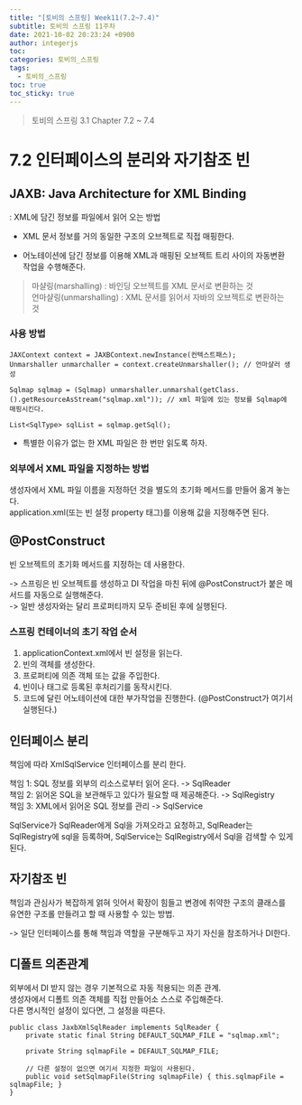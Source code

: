 ```yaml
---
title: "[토비의 스프링] Week11(7.2~7.4)"
subtitle: 토비의 스프링 11주차
date: 2021-10-02 20:23:24 +0900
author: integerjs
toc: 
categories: 토비의_스프링
tags:
  - 토비의_스프링
toc: true
toc_sticky: true
---
```


> 토비의 스프링 3.1 Chapter 7.2 ~ 7.4

# 7.2 인터페이스의 분리와 자기참조 빈  

## JAXB: Java Architecture for XML Binding  
: XML에 담긴 정보를 파일에서 읽어 오는 방법

- XML 문서 정보를 거의 동일한 구조의 오브젝트로 직접 매핑한다.

- 어노테이션에 담긴 정보를 이용해 XML과 매핑된 오브젝트 트리 사이의 자동변환 작업을 수행해준다.

> 마샬링(marshalling) : 바인딩 오브젝트를 XML 문서로 변환하는 것  
> 언마샬링(unmarshalling) : XML 문서를 읽어서 자바의 오브젝트로 변환하는 것

### 사용 방법

```
JAXContext context = JAXBContext.newInstance(컨텍스트패스);
Unmarshaller unmarchaller = context.createUnmarshaller(); // 언마샬러 생성

Sqlmap sqlmap = (Sqlmap) unmarshaller.unmarshal(getClass.().getResourceAsStream("sqlmap.xml")); // xml 파일에 있는 정보를 Sqlmap에 매핑시킨다.

List<SqlType> sqlList = sqlmap.getSql();
```

- 특별한 이유가 없는 한 XML 파일은 한 번만 읽도록 하자. 

### 외부에서 XML 파일을 지정하는 방법  

생성자에서 XML 파일 이름을 지정하던 것을 별도의 초기화 메서드를 만들어 옮겨 놓는다.   
application.xml(또는 빈 설정 property 태그)를 이용해 값을 지정해주면 된다.  

## @PostConstruct  
빈 오브젝트의 초기화 메서드를 지정하는 데 사용한다.

-> 스프링은 빈 오브젝트를 생성하고 DI 작업을 마친 뒤에 @PostConstruct가 붙은 메서드를 자동으로 실행해준다.  
-> 일반 생성자와는 달리 프로퍼티까지 모두 준비된 후에 실행된다.

### 스프링 컨테이너의 초기 작업 순서  
1. applicationContext.xml에서 빈 설정을 읽는다.
2. 빈의 객체를 생성한다.
3. 프로퍼티에 의존 객체 또는 값을 주입한다.
4. 빈이나 태그로 등록된 후처리기를 동작시킨다.
5. 코드에 달린 어노테이션에 대한 부가작업을 진행한다. (@PostConstruct가 여기서 실행된다.)

## 인터페이스 분리  
책임에 따라 XmlSqlService 인터페이스를 분리 한다.

책임 1: SQL 정보를 외부의 리소스로부터 읽어 온다. -> SqlReader  
책임 2: 읽어온 SQL을 보관해두고 있다가 필요할 때 제공해준다. -> SqlRegistry  
책임 3: XML에서 읽어온 SQL 정보를 관리 -> SqlService

SqlService가 SqlReader에게 Sql을 가져오라고 요청하고, SqlReader는 SqlRegistry에 sql을 등록하며, SqlService는 SqlRegistry에서 Sql을 검색할 수 있게 된다.

## 자기참조 빈
책임과 관심사가 복잡하게 얽혀 잇어서 확장이 힘들고 변경에 취약한 구조의 클래스를 유연한 구조롤 만들려고 할 때 사용할 수 있는 방법.

-> 일단 인터페이스를 통해 책임과 역할을 구분해두고 자기 자신을 참조하거나 DI한다.  

## 디폴트 의존관계  
외부에서 DI 받지 않는 경우 기본적으로 자동 적용되는 의존 관계.  
생성자에서 디폴트 의존 객체를 직접 만들어소 스스로 주입해준다.  
다른 명시적인 설정이 있다면, 그 설정을 따른다.

```
public class JaxbXmlSqlReader implements SqlReader {
	private static final String DEFAULT_SQLMAP_FILE = "sqlmap.xml";

	private String sqlmapFile = DEFAULT_SQLMAP_FILE;

	// 다른 설정이 없으면 여기서 지정한 파일이 사용된다.
	public void setSqlmapFile(String sqlmapFile) { this.sqlmapFile = sqlmapFile; }
}
```


